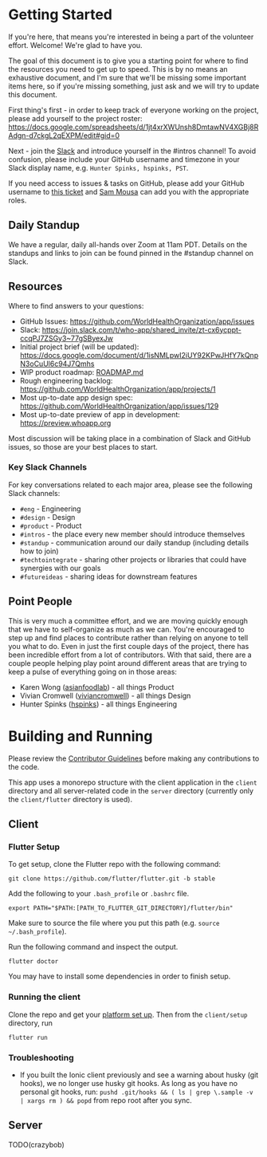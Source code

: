 # Getting Started

If you're here, that means you're interested in being a part of the volunteer effort. Welcome! We're glad to have you.

The goal of this document is to give you a starting point for where to find the resources you need to get up to speed. This is by no means an exhaustive document, and I'm sure that we'll be missing some important items here, so if you're missing something, just ask and we will try to update this document.

First thing's first - in order to keep track of everyone working on the project, please add yourself to the project roster: https://docs.google.com/spreadsheets/d/1jt4xrXWUnsh8DmtawNV4XGBj8RAdgn-d7ckgL2qEXPM/edit#gid=0

Next - join the [Slack](https://join.slack.com/t/who-app/shared_invite/zt-cx6ycppt-ccqPJ7ZSGy3~77gSByexJw) and introduce yourself in the #intros channel! To avoid confusion, please include your GitHub username and timezone in your Slack display name, e.g. `Hunter Spinks, hspinks, PST`.

If you need access to issues & tasks on GitHub, please add your GitHub username to [this ticket](https://github.com/WorldHealthOrganization/app/issues/99) and [Sam Mousa](https://github.com/SamMousa) can add you with the appropriate roles.

## Daily Standup

We have a regular, daily all-hands over Zoom at 11am PDT. Details on the standups and links to join can be found pinned in the #standup channel on Slack.

## Resources

Where to find answers to your questions:

* GitHub Issues: https://github.com/WorldHealthOrganization/app/issues
* Slack: https://join.slack.com/t/who-app/shared_invite/zt-cx6ycppt-ccqPJ7ZSGy3~77gSByexJw
* Initial project brief (will be updated): https://docs.google.com/document/d/1isNMLpwI2iUY92KPwJHfY7kQnpN3oCuUl6c94J7Qmhs
* WIP product roadmap: [ROADMAP.md](ROADMAP.md)
* Rough engineering backlog: https://github.com/WorldHealthOrganization/app/projects/1
* Most up-to-date app design spec: https://github.com/WorldHealthOrganization/app/issues/129
* Most up-to-date preview of app in development: https://preview.whoapp.org

Most discussion will be taking place in a combination of Slack and GitHub issues, so those are your best places to start.

### Key Slack Channels

For key conversations related to each major area, please see the following Slack channels:

* `#eng` - Engineering
* `#design` - Design
* `#product` - Product
* `#intros` - the place every new member should introduce themselves
* `#standup` - communication around our daily standup (including details how to join)
* `#techtointegrate` - sharing other projects or libraries that could have synergies with our goals
* `#futureideas` - sharing ideas for downstream features

## Point People

This is very much a committee effort, and we are moving quickly enough that we have to self-organize as much as we can. You're encouraged to step up and find places to contribute rather than relying on anyone to tell you what to do. Even in just the first couple days of the project, there has been incredible effort from a lot of contributors. With that said, there are a couple people helping play point around different areas that are trying to keep a pulse of everything going on in those areas:

* Karen Wong ([asianfoodlab](https://github.com/asianfoodlab)) - all things Product
* Vivian Cromwell ([viviancromwell](https://github.com/viviancromwell)) - all things Design
* Hunter Spinks ([hspinks](https://github.com/hspinks)) - all things Engineering

# Building and Running

Please review the [Contributor Guidelines](CONTRIBUTING.md) before making any contributions to the code.

This app uses a monorepo structure with the client application in the `client` directory and all server-related code in the `server` directory (currently only the `client/flutter` directory is used).

## Client

### Flutter Setup
To get setup, clone the Flutter repo with the following command:
```
git clone https://github.com/flutter/flutter.git -b stable
```
Add the following to your `.bash_profile` or `.bashrc` file.
```
export PATH="$PATH:[PATH_TO_FLUTTER_GIT_DIRECTORY]/flutter/bin"
```
Make sure to source the file where you put this path (e.g. `source ~/.bash_profile`).

Run the following command and inspect the output. 
```
flutter doctor
```
You may have to install some dependencies in order to finish setup.

### Running the client
Clone the repo and get your [platform set up](https://flutter.dev/docs/get-started/install/macos#platform-setup).
Then from the  `client/setup` directory, run 
```
flutter run
```


### Troubleshooting

* If you built the Ionic client previously and see a warning about husky (git hooks), we no longer use husky git hooks. As long as you have no personal git hooks, run: `pushd .git/hooks && ( ls | grep \.sample -v | xargs rm ) && popd` from repo root after you sync.

## Server

TODO(crazybob)
